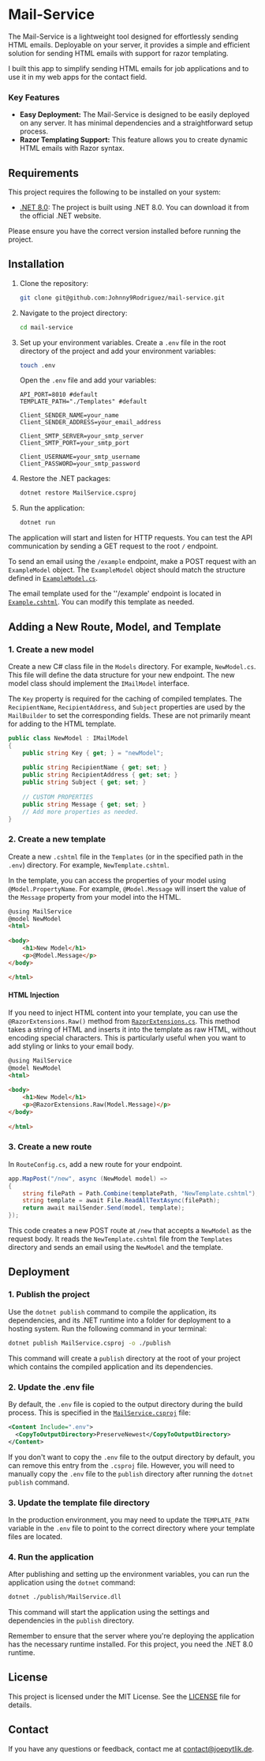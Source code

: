 # Mail-Service

The Mail-Service is a lightweight tool designed for effortlessly sending HTML emails. Deployable on your server, it provides a simple and efficient solution for sending HTML emails with support for razor templating.

I built this app to simplify sending HTML emails for job applications and to use it in my web apps for the contact field.

### Key Features

-   **Easy Deployment:** The Mail-Service is designed to be easily deployed on any server. It has minimal dependencies and a straightforward setup process.
-   **Razor Templating Support:** This feature allows you to create dynamic HTML emails with Razor syntax.

## Requirements

This project requires the following to be installed on your system:

- [.NET 8.0](https://dotnet.microsoft.com/en-us/download/dotnet/8.0): The project is built using .NET 8.0. You can download it from the official .NET website.

Please ensure you have the correct version installed before running the project.

## Installation

1. Clone the repository:

   ```sh
   git clone git@github.com:Johnny9Rodriguez/mail-service.git
   ```

2. Navigate to the project directory:

   ```sh
   cd mail-service
   ```

3. Set up your environment variables. Create a `.env` file in the root directory of the project and add your environment variables:

   ```sh
   touch .env
   ```

   Open the `.env` file and add your variables:

   ```plaintext
   API_PORT=8010 #default
   TEMPLATE_PATH="./Templates" #default 
   
   Client_SENDER_NAME=your_name
   Client_SENDER_ADDRESS=your_email_address
   
   Client_SMTP_SERVER=your_smtp_server
   Client_SMTP_PORT=your_smtp_port
   
   Client_USERNAME=your_smtp_username
   Client_PASSWORD=your_smtp_password
   ```

4. Restore the .NET packages:

   ```sh
   dotnet restore MailService.csproj
   ```

5. Run the application:

   ```sh
   dotnet run
   ```

The application will start and listen for HTTP requests. You can test the API communication by sending a GET request to the root `/` endpoint.

To send an email using the `/example` endpoint, make a POST request with an `ExampleModel` object. The `ExampleModel` object should match the structure defined in [`ExampleModel.cs`](/Models/ExampleModel.cs).

The email template used for the ''/example' endpoint is located in [`Example.cshtml`](/Templates/Example.cshtml). You can modify this template as needed.

## Adding a New Route, Model, and Template

### 1. Create a new model

Create a new C# class file in the `Models` directory. For example, `NewModel.cs`. This file will define the data structure for your new endpoint. The new model class should implement the `IMailModel` interface. 

The `Key` property is required for the caching of compiled templates. The `RecipientName`, `RecipientAddress`, and `Subject` properties are used by the `MailBuilder` to set the corresponding fields. These are not primarily meant for adding to the HTML template.

```csharp
public class NewModel : IMailModel
{
    public string Key { get; } = "newModel";
    
    public string RecipientName { get; set; }
    public string RecipientAddress { get; set; }
    public string Subject { get; set; }
    
    // CUSTOM PROPERTIES
    public string Message { get; set; }
    // Add more properties as needed.
}
```

### 2. Create a new template

Create a new `.cshtml` file in the `Templates` (or in the specified path in the `.env`) directory. For example, `NewTemplate.cshtml`.

In the template, you can access the properties of your model using `@Model.PropertyName`. For example, `@Model.Message` will insert the value of the `Message` property from your model into the HTML.

```html
@using MailService
@model NewModel
<html>
    
<body>
    <h1>New Model</h1>
    <p>@Model.Message</p>
</body>

</html>
```

#### HTML Injection

If you need to inject HTML content into your template, you can use the `@RazorExtensions.Raw()` method from [`RazorExtensions.cs`](/Services/RazorExtensions.cs). This method takes a string of HTML and inserts it into the template as raw HTML, without encoding special characters. This is particularly useful when you want to add styling or links to your email body.

```html
@using MailService
@model NewModel
<html>
    
<body>
    <h1>New Model</h1>
    <p>@RazorExtensions.Raw(Model.Message)</p>
</body>
    
</html>
```

### 3. Create a new route

In `RouteConfig.cs`, add a new route for your endpoint.

```csharp
app.MapPost("/new", async (NewModel model) =>
{
    string filePath = Path.Combine(templatePath, "NewTemplate.cshtml");
    string template = await File.ReadAllTextAsync(filePath);
    return await mailSender.Send(model, template);
});
```

This code creates a new POST route at `/new` that accepts a `NewModel` as the request body. It reads the `NewTemplate.cshtml` file from the `Templates` directory and sends an email using the `NewModel` and the template.

## Deployment

### 1. Publish the project

Use the `dotnet publish` command to compile the application, its dependencies, and its .NET runtime into a folder for deployment to a hosting system. Run the following command in your terminal:

```sh
dotnet publish MailService.csproj -o ./publish
```

This command will create a `publish` directory at the root of your project which contains the compiled application and its dependencies.

### 2. Update the .env file

By default, the `.env` file is copied to the output directory during the build process. This is specified in the [`MailService.csproj`](MailService.csproj) file:

```xml
<Content Include=".env">
  <CopyToOutputDirectory>PreserveNewest</CopyToOutputDirectory>
</Content>
```

If you don't want to copy the `.env` file to the output directory by default, you can remove this entry from the `.csproj` file. However, you will need to manually copy the `.env` file to the `publish` directory after running the `dotnet publish` command.

### 3. Update the template file directory

 In the production environment, you may need to update the `TEMPLATE_PATH` variable in the `.env` file to point to the correct directory where your template files are located.

### 4. Run the application

After publishing and setting up the environment variables, you can run the application using the `dotnet` command:

```sh
dotnet ./publish/MailService.dll
```

This command will start the application using the settings and dependencies in the `publish` directory.

Remember to ensure that the server where you're deploying the application has the necessary runtime installed. For this project, you need the .NET 8.0 runtime.

## License

This project is licensed under the MIT License. See the [LICENSE](LICENSE) file for details.

## Contact

If you have any questions or feedback, contact me at contact@joepytlik.de.
